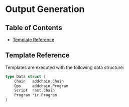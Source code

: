 # Output Generation

## Table of Contents

* [Template Reference](#template-reference)


## Template Reference

Templates are executed with the following data structure:

```go
type Data struct {
	Chain   addchain.Chain
	Ops     addchain.Program
	Script  *ast.Chain
	Program *ir.Program
}
```
